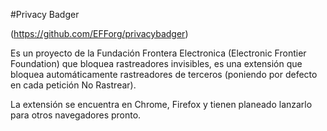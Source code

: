 #Privacy Badger

(https://github.com/EFForg/privacybadger)

Es un proyecto de la Fundación Frontera Electronica (Electronic Frontier Foundation)
que bloquea rastreadores invisibles, es una extensión que bloquea automáticamente 
rastreadores de terceros (poniendo por defecto en cada petición No Rastrear).

La extensión se encuentra en Chrome, Firefox y tienen planeado lanzarlo para otros navegadores pronto.

